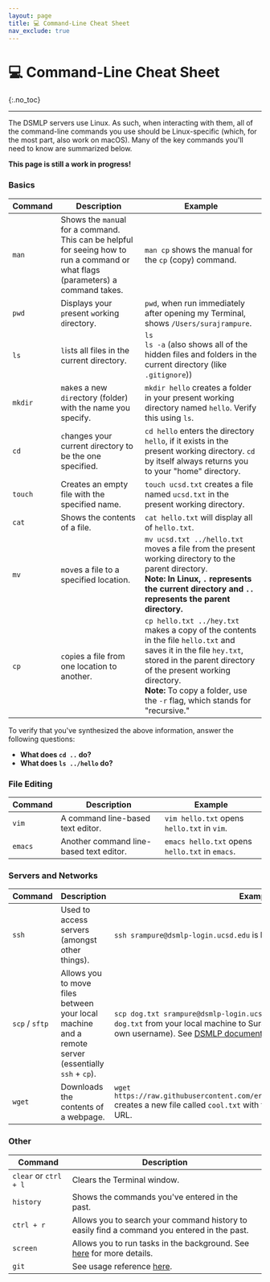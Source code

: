```yaml
---
layout: page
title: 💻 Command-Line Cheat Sheet
nav_exclude: true
---
```


# 💻 Command-Line Cheat Sheet
{:.no_toc}

---

The DSMLP servers use Linux. As such, when interacting with them, all of the command-line commands you use should be Linux-specific (which, for the most part, also work on macOS). Many of the key commands you'll need to know are summarized below.

**This page is still a work in progress!**

### Basics

| Command | Description | Example |
| --- | --- | --- | 
| `man` | Shows the `man`ual for a command. This can be helpful for seeing how to run a command or what flags (parameters) a command takes. | `man cp` shows the manual for the `cp` (copy) command. |
| `pwd` | Displays your `p`resent `w`orking `d`irectory. | `pwd`, when run immediately after opening my Terminal, shows `/Users/surajrampure`.  |
| `ls` | `l`i`s`ts all files in the current directory. | `ls` <br> `ls -a` (also shows all of the hidden files and folders in the current directory (like `.gitignore`)) |
| `mkdir` | `m`a`k`es a new `dir`ectory (folder) with the name you specify. | `mkdir hello` creates a folder in your present working directory named `hello`. Verify this using `ls`. |
| `cd` | `c`hanges your current `d`irectory to be the one specified. | `cd hello` enters the directory `hello`, if it exists in the present working directory. `cd` by itself always returns you to your "home" directory. |
| `touch` | Creates an empty file with the specified name. | `touch ucsd.txt` creates a file named `ucsd.txt` in the present working directory. |
| `cat` | Shows the contents of a file. | `cat hello.txt` will display all of `hello.txt`. |
| `mv` | `m`o`v`es a file to a specified location. | `mv ucsd.txt ../hello.txt` moves a file from the present working directory to the parent directory. <br> **Note: In Linux, `.` represents the current directory and `..` represents the parent directory.** |
| `cp` | `c`o`p`ies a file from one location to another. | `cp hello.txt ../hey.txt` makes a copy of the contents in the file `hello.txt` and saves it in the file `hey.txt`, stored in the parent directory of the present working directory. <br> **Note:** To copy a folder, use the `-r` flag, which stands for "recursive." |

To verify that you've synthesized the above information, answer the following questions: 
- **What does `cd ..` do?**
- **What does `ls ../hello` do?**

### File Editing

| Command | Description | Example |
| --- | --- | --- |
| `vim` | A command line-based text editor. | `vim hello.txt` opens `hello.txt` in `vim`. |
| `emacs` | Another command line-based text editor. | `emacs hello.txt` opens `hello.txt` in `emacs`.|


### Servers and Networks

| Command | Description | Example |
| --- | --- | --- |
| `ssh` | Used to access servers (amongst other things). | `ssh srampure@dsmlp-login.ucsd.edu` is how Suraj accesses DSMLP. |
| `scp` / `sftp` | Allows you to move files between your local machine and a remote server (essentially `ssh` + `cp`). | `scp dog.txt srampure@dsmlp-login.ucsd.edu:test.txt` copies the file `dog.txt` from your local machine to Suraj's DSMLP drive (replace with your own username). See [DSMLP documentation](https://support.ucsd.edu/services?id=kb_article_view&sysparm_article=KB0032277&sys_kb_id=a8457b3787451558947a0fa8cebb352d) for more.
| `wget` | Downloads the contents of a webpage. | `wget https://raw.githubusercontent.com/ericmichael/cooltxt/master/cool.txt` creates a new file called `cool.txt` with the contents of the aforementioned URL. |


### Other

| Command | Description |
| --- | --- |
| `clear` or `ctrl + l` | Clears the Terminal window. |
| `history` | Shows the commands you've entered in the past. |
| `ctrl + r` | Allows you to search your command history to easily find a command you entered in the past. |
| `screen`  | Allows you to run tasks in the background. See [here](https://www.geeksforgeeks.org/screen-command-in-linux-with-examples/) for more details. |
| `git` | See usage reference [here](https://docs.github.com/en/get-started/quickstart/set-up-git). |

<!-- 
<img src="/assets/images/fire.png" data-canonical-src="https://www.instagram.com/p/8N8J8wRgPq/?utm_source=ig_web_copy_link" width="200" height="200" />

[Image Source](https://www.instagram.com/p/8N8J8wRgPq/?utm_source=ig_web_copy_link)

`grep` - Helps you quickly search, well, any text.

My go-to: `grep -inr <keyword> <file_path>`

`find` - Helps you quickly find a file using regex.

My go-to: `find <path> -iname <regex>`

## Process
`htop` - Very useful utility to monitor the resource usage. Also helps you see all the processes running.

`kill` - If you want to terminate a process just `kill -9 <pid>`. How do you get the pid? Use `htop/netcat` etc. -->